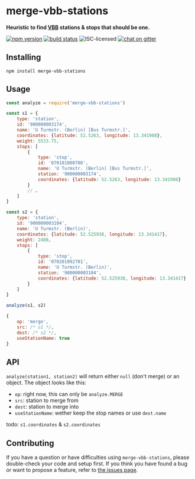 # merge-vbb-stations

**Heuristic to find [VBB](https://en.wikipedia.org/wiki/Verkehrsverbund_Berlin-Brandenburg) stations & stops that should be one.**

[![npm version](https://img.shields.io/npm/v/merge-vbb-stations.svg)](https://www.npmjs.com/package/merge-vbb-stations)
[![build status](https://img.shields.io/travis/derhuerst/merge-vbb-stations.svg)](https://travis-ci.org/derhuerst/merge-vbb-stations)
![ISC-licensed](https://img.shields.io/github/license/derhuerst/merge-vbb-stations.svg)
[![chat on gitter](https://badges.gitter.im/derhuerst.svg)](https://gitter.im/derhuerst)


## Installing

```shell
npm install merge-vbb-stations
```


## Usage

```js
const analyze = require('merge-vbb-stations')

const s1 = {
	type: 'station',
	id: '900000003174',
	name: 'U Turmstr. (Berlin) [Bus Turmstr.]',
	coordinates: {latitude: 52.5263, longitude: 13.341988},
	weight: 5533.75,
	stops: [
		{
			type: 'stop',
			id: '070101000700',
			name: 'U Turmstr. (Berlin) [Bus Turmstr.]',
			station: '900000003174',
			coordinates: {latitude: 52.5263, longitude: 13.341988}
		}
		// …
	]
}

const s2 = {
	type: 'station',
	id: '900000003104',
	name: 'U Turmstr. (Berlin)',
	coordinates: {latitude: 52.525938, longitude: 13.341417},
	weight: 2408,
	stops: [
		{
			type: 'stop',
			id: '070201092701',
			name: 'U Turmstr. (Berlin)',
			station: '900000003104',
			coordinates: {latitude: 52.525938, longitude: 13.341417}
		}
	]
}

analyze(s1, s2)
```

```js
{
	op: 'merge',
	src: /* s1 */,
	dest: /* s2 */,
	useStationName: true
}
```

## API

`analyze(station1, station2)` will return either `null` (don't merge) or an object. The object looks like this:

- `op`: right now, this can only be `analyze.MERGE`
- `src`: station to merge from
- `dest`: station to merge into
- `useStationName`: wether keep the stop names or use `dest.name`

todo: `s1.coordinates` & `s2.coordinates`


## Contributing

If you have a question or have difficulties using `merge-vbb-stations`, please double-check your code and setup first. If you think you have found a bug or want to propose a feature, refer to [the issues page](https://github.com/derhuerst/merge-vbb-stations/issues).

